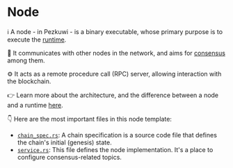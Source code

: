 # Node

ℹ️ A node -  in Pezkuwi - is a binary executable, whose primary purpose is to execute the [runtime](../runtime/README.md).

🔗 It communicates with other nodes in the network, and aims for
[consensus](https://wiki.pezkuwi.network/docs/learn-consensus) among them.

⚙️ It acts as a remote procedure call (RPC) server, allowing interaction with the blockchain.

👉 Learn more about the architecture, and the difference between a node and a runtime
[here](https://paritytech.github.io/pezkuwi-sdk/master/pezkuwi_sdk_docs/reference_docs/wasm_meta_protocol/index.html).

👇 Here are the most important files in this node template:

- [`chain_spec.rs`](./src/chain_spec.rs): A chain specification is a source code file that defines the chain's
initial (genesis) state.
- [`service.rs`](./src/service.rs): This file defines the node implementation.
It's a place to configure consensus-related topics.

